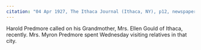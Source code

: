 ```yaml
---
citation: "04 Apr 1927, The Ithaca Journal (Ithaca, NY), p12, newspapers.com"
---
```

Harold Predmore called on his Grandmother, Mrs. Ellen Gould of Ithaca, recently. Mrs. Myron Predmore spent Wednesday visiting relatives in that city.